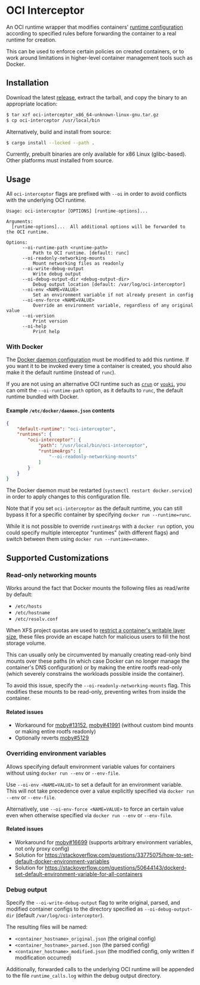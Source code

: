# OCI Interceptor

An OCI runtime wrapper that modifies containers'
[runtime configuration](https://github.com/opencontainers/runtime-spec/blob/main/config.md) according to
specified rules before forwarding the container to a real runtime for creation.

This can be used to enforce certain policies on created containers, or to work around limitations
in higher-level container management tools such as Docker.

## Installation

Download the latest [release](https://github.com/picoCTF/oci-interceptor/releases), extract the tarball, and copy the binary to an appropriate location:

```bash
$ tar xzf oci-interceptor_x86_64-unknown-linux-gnu.tar.gz
$ cp oci-interceptor /usr/local/bin
```

Alternatively, build and install from source:

```bash
$ cargo install --locked --path .
```

Currently, prebuilt binaries are only available for x86 Linux (glibc-based). Other platforms must installed from source.

## Usage

All `oci-interceptor` flags are prefixed with `--oi` in order to avoid conflicts with the underlying OCI runtime.

```
Usage: oci-interceptor [OPTIONS] [runtime-options]...

Arguments:
  [runtime-options]...  All additional options will be forwarded to the OCI runtime.

Options:
      --oi-runtime-path <runtime-path>
          Path to OCI runtime. [default: runc]
      --oi-readonly-networking-mounts
          Mount networking files as readonly
      --oi-write-debug-output
          Write debug output
      --oi-debug-output-dir <debug-output-dir>
          Debug output location [default: /var/log/oci-interceptor]
      --oi-env <NAME=VALUE>
          Set an environment variable if not already present in config
      --oi-env-force <NAME=VALUE>
          Override an environment variable, regardless of any original value
      --oi-version
          Print version
      --oi-help
          Print help
```

### With Docker

The [Docker daemon
configuration](https://docs.docker.com/engine/reference/commandline/dockerd/#daemon-configuration-file)
must be modified to add this runtime. If you want it to be invoked every time a container is
created, you should also make it the default runtime (instead of `runc`).

If you are not using an alternative OCI runtime such as [`crun`](https://github.com/containers/crun) or [`youki`](https://github.com/containers/youki), you can omit the `--oi-runtime-path`
option, as it defaults to `runc`, the default runtime bundled with Docker.

#### Example `/etc/docker/daemon.json` contents

```json
{
    "default-runtime": "oci-interceptor",
    "runtimes": {
        "oci-interceptor": {
            "path": "/usr/local/bin/oci-interceptor",
            "runtimeArgs": [
                "--oi-readonly-networking-mounts"
            ]
        }
    }
}
```
The Docker daemon must be restarted (`systemctl restart docker.service`) in order to apply changes to this configuration file.

Note that if you set `oci-interceptor` as the default runtime, you can still bypass it for a specific container by specifying `docker run --runtime=runc`.

While it is not possible to override `runtimeArgs` with a `docker run` option, you could specify multiple interceptor "runtimes" (with different flags) and switch between them using `docker run --runtime=<name>`.

## Supported Customizations

### Read-only networking mounts

Works around the fact that Docker mounts the following files as read/write by default:

- `/etc/hosts`
- `/etc/hostname`
- `/etc/resolv.conf`

When XFS project quotas are used to [restrict a container's writable layer
size](https://github.com/moby/moby/pull/24771), these files provide an escape hatch for malicious
users to fill the host storage volume.

This can usually only be circumvented by manually creating read-only bind mounts over these paths (in which case Docker can no longer manage the container's DNS configuration) or by making the entire rootfs read-only (which severely constrains the workloads possible inside the container).

To avoid this issue, specify the `--oi-readonly-networking-mounts` flag. This modifies these mounts to be read-only, preventing writes from inside the container.

#### Related issues

- Workaround for [moby#13152](https://github.com/moby/moby/issues/41991), [moby#41991](https://github.com/moby/moby/issues/41991) (without custom bind mounts or making entire rootfs readonly)
- Optionally reverts [moby#5129](https://github.com/moby/moby/pull/5129)

### Overriding environment variables

Allows specifying default environment variable values for containers without using `docker run --env` or `--env-file`.

Use `--oi-env <NAME=VALUE>` to set a default for an environment variable. This will not take precedence over a value explicitly specified via `docker run --env` or `--env-file`.

Alternatively, use `--oi-env-force <NAME=VALUE>` to force an certain value even when otherwise specified via `docker run --env` or `--env-file`.

#### Related issues
- Workaround for [moby#16699](https://github.com/moby/moby/issues/16699) (supports arbitrary environment variables, not only proxy config)
- Solution for https://stackoverflow.com/questions/33775075/how-to-set-default-docker-environment-variables
- Solution for https://stackoverflow.com/questions/50644143/dockerd-set-default-environment-variable-for-all-containers

### Debug output

Specify the `--oi-write-debug-output` flag to write original, parsed, and modified container configs to the directory specified as `--oi-debug-output-dir` (default `/var/log/oci-interceptor`).

The resulting files will be named:
- `<container_hostname>_original.json` (the original config)
- `<container_hostname>_parsed.json` (the parsed config)
- `<container_hostname>_modified.json` (the modified config, only written if modification occurred)

Additionally, forwarded calls to the underlying OCI runtime will be appended to the file `runtime_calls.log` within the debug output directory.
